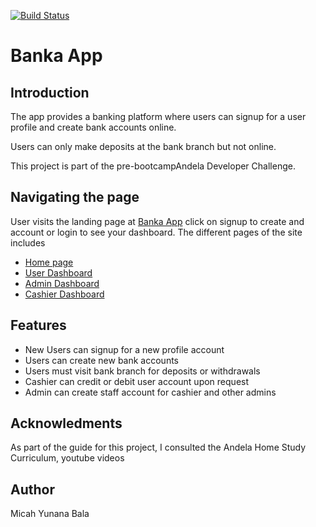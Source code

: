 [![Build Status](https://travis-ci.com/MicahBala/banka_app.svg?branch=develop)](https://travis-ci.com/MicahBala/banka_app)

# Banka App

## Introduction

The app provides a banking platform where users can
signup for a user profile and create bank accounts online.

Users can only make deposits at the bank branch but not online.

This project is part of the pre-bootcampAndela Developer Challenge.

## Navigating the page

User visits the landing page at [Banka App](https://micahbala.github.io/banka_app) click on signup to create and account or login to see your dashboard.
The different pages of the site includes

- [Home page](https://micahbala.github.io/banka_app)
- [User Dashboard](https://micahbala.github.io/banka_app/user-dashboard.html)
- [Admin Dashboard](https://micahbala.github.io/banka_app/admin.html)
- [Cashier Dashboard](https://micahbala.github.io/banka_app/cashier.html)

## Features

- New Users can signup for a new profile account
- Users can create new bank accounts
- Users must visit bank branch for deposits or withdrawals
- Cashier can credit or debit user account upon request
- Admin can create staff account for cashier and other admins

## Acknowledments

As part of the guide for this project, I consulted the Andela Home Study Curriculum, youtube videos

## Author

Micah Yunana Bala
